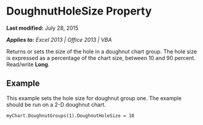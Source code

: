 
# DoughnutHoleSize Property

 **Last modified:** July 28, 2015

 _**Applies to:** Excel 2013 | Office 2013 | VBA_

Returns or sets the size of the hole in a doughnut chart group. The hole size is expressed as a percentage of the chart size, between 10 and 90 percent. Read/write  **Long**.


## Example

This example sets the hole size for doughnut group one. The example should be run on a 2-D doughnut chart.


```
myChart.DoughnutGroups(1).DoughnutHoleSize = 10
```

